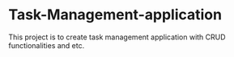 # Task-Management-application
This project is to create task management application with CRUD functionalities and etc.
